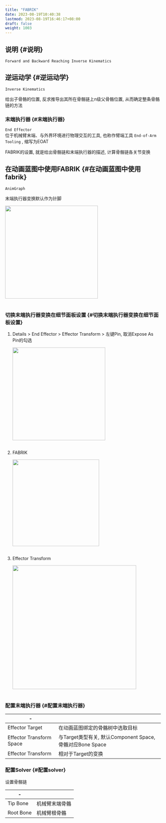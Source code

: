 ```yaml
---
title: "FABRIK"
date: 2023-08-19T10:40:38
lastmod: 2023-08-19T16:46:17+08:00
draft: false
weight: 1003
---
```


## 说明 {#说明}

`Forward and Backward Reaching Inverse Kinematics` <br/>


## 逆运动学 {#逆运动学}

`Inverse Kinematics` <br/>

给出子骨骼的位置, 反求推导出其所在骨骼链上n级父骨骼位置, 从而确定整条骨骼链的方法 <br/>


### 末端执行器 {#末端执行器}

`End Effector` <br/>
位于机械臂末端、与外界环境进行物理交互的工具, 也称作臂端工具 `End-of-Arm Tooling` , 缩写为EOAT <br/>

FABRIK的设置, 就是给出骨骼链和末端执行器的描述, 计算骨骼链各关节变换 <br/>


## 在动画蓝图中使用FABRIK {#在动画蓝图中使用fabrik}

`AnimGraph` <br/>

末端执行器变换默认作为针脚 <br/>

<img src="/pic/专题/FABRIK/FABRIK.png" width="300" /> <br/> <br/>


### 切换末端执行器变换在细节面板设置 {#切换末端执行器变换在细节面板设置}

1.  Details &gt; End Effector &gt; Effector Transform &gt; 左键Pin, 取消Expose As Pin的勾选 <br/>
    
    <img src="/pic/专题/FABRIK/NOPin.png" width="300" /> <br/> <br/>
2.  FABRIK <br/>
    
    <img src="/pic/专题/FABRIK/FABRIKNoPin.png" width="280" /> <br/> <br/>
3.  Effector Transform <br/>
    
    <img src="/pic/专题/FABRIK/FABRIKDetails.png" width="400" /> <br/> <br/>


### 配置末端执行器 {#配置末端执行器}

| -                        |                                                |
|--------------------------|------------------------------------------------|
| Effector Target          | 在动画蓝图绑定的骨骼树中选取目标               |
| Effector Transform Space | 与Target类型有关, 默认Component Space, 骨骼对应Bone Space |
| Effector Transform       | 相对于Target的变换                             |


### 配置Solver {#配置solver}

设置骨骼链 <br/>

| -         |         |
|-----------|---------|
| Tip Bone  | 机械臂末端骨骼 |
| Root Bone | 机械臂根骨骼 |

